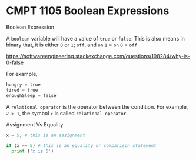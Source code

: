 # CMPT 1105 Boolean Expressions

Boolean Expression

A `boolean` variable will have a value of `true` or `false`. This is also means in binary that, it is either `0` or `1`;  `off`, and `on`
`1` = `on`
`0` = `off`

https://softwareengineering.stackexchange.com/questions/198284/why-is-0-false

For example,
```python
hungry = true
tired = true
enoughSleep = false
```
A `relational operator` is the operator between the condition.
For example, `2 > 1`, the symbol `>` is called `relational operator`.

Assignment Vs Equality
```python
x = 5; # this is an assignment

if (x == 5) # this is an equality or comparison statement
  print ('x is 5')
```
